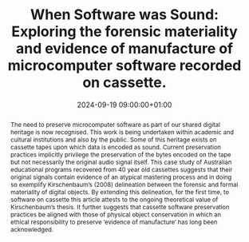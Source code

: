 ---
abstract: The need to preserve microcomputer software as part of our shared digital
  heritage is now recognised. This work is being undertaken within academic and cultural
  institutions and also by the public. Some of this heritage exists on cassette tapes
  upon which data is encoded as sound. Current preservation practices implicitly privilege
  the preservation of the bytes encoded on the tape but not necessarily the original
  audio signal itself. This case study of Australian educational programs recovered
  from 40 year old cassettes suggests that their original signals contain evidence
  of an atypical mastering process and in doing so exemplify Kirschenbaum’s (2008)
  delineation between the forensic and formal materiality of digital objects. By extending
  this delineation, for the first time, to software on cassette this article attests
  to the ongoing theoretical value of Kirschenbaum’s thesis. It further suggests that
  cassette software preservation practices be aligned with those of physical object
  conservation in which an ethical responsibility to preserve ‘evidence of manufacture’
  has long been acknowledged.
creators:
- Michael Borthwick
date: 2024-09-19 09:00:00+01:00
document_url: https://ipres2024.pubpub.org/pub/1qbrzqr0/download/pdf
grand_parent: iPRES
institutions: []
keywords:
- information technology for dp
- start 2 preserve
landing_page_url: https://ipres2024.pubpub.org/pub/1qbrzqr0/
language: eng
layout: publication
license: Creative Commons Attribution 4.0 (CC-BY-4.0)
notes_url: https://docs.google.com/document/d/185lG4aMfAMXgyb_bH06C6dzEcfuLj62A540mo_Uibos/edit#heading=h.aar4tupij1po
parent: iPRES 2024
publication_type: paper
size: null
slides_url: ''
source_name: iPRES
stream_url: https://www.archief.vlaanderen.be/archief/records/dossiers/5acb210228ce4315ae650812d056a482329eb83ed2dc42398a51505dc153be81/documents/37e24c918bf84b0fad25a0836ae00456572f987242854f37936d92e33fe9f149
title: 'When Software was Sound: Exploring the forensic materiality and evidence of
  manufacture of microcomputer software recorded on cassette.'
year: 2024
---